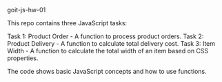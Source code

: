 goit-js-hw-01

This repo contains three JavaScript tasks:

Task 1: Product Order - A function to process product orders.
Task 2: Product Delivery - A function to calculate total delivery cost.
Task 3: Item Width - A function to calculate the total width of an item based on CSS properties.

The code shows basic JavaScript concepts and how to use functions.